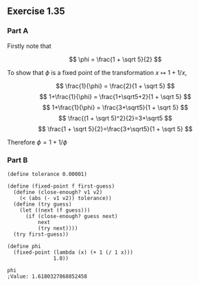 ## Exercise 1.35

### Part A

Firstly note that

$$
\phi = \frac{1 + \sqrt 5}{2}
$$

To show that $\phi$ is a fixed point of the transformation $x \mapsto 1 + 1/x,$

$$
\frac{1}{\phi} = \frac{2}{1 + \sqrt 5}
$$
$$
1+\frac{1}{\phi} = \frac{1+\sqrt5+2}{1 + \sqrt 5}
$$
$$
1+\frac{1}{\phi} = \frac{3+\sqrt5}{1 + \sqrt 5}
$$
$$
\frac{(1 + \sqrt 5)^2}{2}=3+\sqrt5
$$
$$
\frac{1 + \sqrt 5}{2}=\frac{3+\sqrt5}{1 + \sqrt 5}
$$

Therefore $\phi = 1 + 1/\phi$

### Part B

```
(define tolerance 0.00001)

(define (fixed-point f first-guess)
  (define (close-enough? v1 v2)
    (< (abs (- v1 v2)) tolerance))
  (define (try guess)
    (let ((next (f guess)))
      (if (close-enough? guess next)
          next
          (try next))))
  (try first-guess))

(define phi
  (fixed-point (lambda (x) (+ 1 (/ 1 x)))
               1.0))

phi
;Value: 1.6180327868852458
```